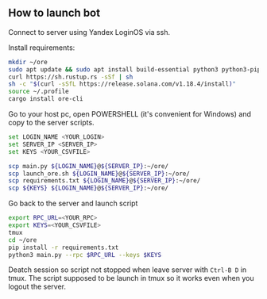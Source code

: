 ## How to launch bot

Connect to server using Yandex LoginOS via ssh.

Install requirements:

``` bash
mkdir ~/ore
sudo apt update && sudo apt install build-essential python3 python3-pip -y
curl https://sh.rustup.rs -sSf | sh
sh -c "$(curl -sSfL https://release.solana.com/v1.18.4/install)"
source ~/.profile
cargo install ore-cli
```

Go to your host pc, open POWERSHELL (it's convenient for Windows) and copy to the server scripts.

```bash
set LOGIN_NAME <YOUR_LOGIN>
set SERVER_IP <SERVER_IP>
set KEYS <YOUR_CSVFILE>
```
```bash
scp main.py ${LOGIN_NAME}@${SERVER_IP}:~/ore/
scp launch_ore.sh ${LOGIN_NAME}@${SERVER_IP}:~/ore/
scp requirements.txt ${LOGIN_NAME}@${SERVER_IP}:~/ore/
scp ${KEYS} ${LOGIN_NAME}@${SERVER_IP}:~/ore/
```

Go back to the server and launch script
```bash
export RPC_URL=<YOUR_RPC>
export KEYS=<YOUR_CSVFILE>
tmux
cd ~/ore
pip install -r requirements.txt
python3 main.py --rpc $RPC_URL --keys $KEYS
```
Deatch session so script not stopped when leave server with `Ctrl-B D` in tmux.
The script supposed to be launch in tmux so it works even when you logout the server.
